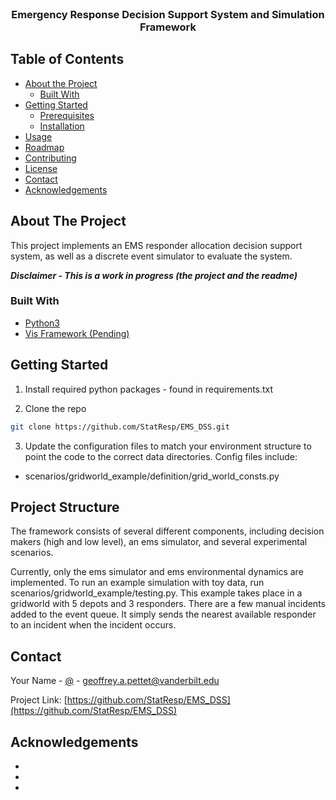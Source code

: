 <!-- Reademe template from https://github.com/othneildrew/Best-README-Template/blob/master/BLANK_README.md -->


<!--
*** Thanks for checking out this README Template. If you have a suggestion that would
*** make this better, please fork the repo and create a pull request or simply open
*** an issue with the tag "enhancement".
*** Thanks again! Now go create something AMAZING! :D
***
***
***
*** To avoid retyping too much info. Do a search and replace for the following:
*** StatResp, EMS_DSS, twitter_handle, geoffrey.a.pettet@vanderbilt.edu
-->

<!-- PROJECT SHIELDS -->
<!--
*** I'm using markdown "reference style" links for readability.
*** Reference links are enclosed in brackets [ ] instead of parentheses ( ).
*** See the bottom of this document for the declaration of the reference variables
*** for contributors-url, forks-url, etc. This is an optional, concise syntax you may use.
*** https://www.markdownguide.org/basic-syntax/#reference-style-links
-->

<!--
[![Contributors][contributors-shield]][contributors-url]
[![Forks][forks-shield]][forks-url]
[![Stargazers][stars-shield]][stars-url]
[![Issues][issues-shield]][issues-url]
[![MIT License][license-shield]][license-url]
[![LinkedIn][linkedin-shield]][linkedin-url]
-->


<!-- PROJECT LOGO -->
<br />
<p align="center">
<!--  <a href="https://github.com/StatResp/EMS_DSS">
    <img src="" alt="Logo">
  </a> -->

  <h3 align="center">Emergency Response Decision Support System and Simulation Framework</h3>

 <!-- <p align="center">
    YOUR_SHORT_DESCRIPTION
    <br />
    <a href="https://github.com/StatResp/EMS_DSS"><strong>Explore the docs »</strong></a>
    <br />
    <br />
    <a href="https://github.com/StatResp/EMS_DSS">View Demo</a>
    ·
    <a href="https://github.com/StatResp/EMS_DSS/issues">Report Bug</a>
    ·
    <a href="https://github.com/StatResp/EMS_DSS/issues">Request Feature</a>
  </p> -->
</p>



<!-- TABLE OF CONTENTS -->
## Table of Contents

* [About the Project](#about-the-project)
  * [Built With](#built-with)
* [Getting Started](#getting-started)
  * [Prerequisites](#prerequisites)
  * [Installation](#installation)
* [Usage](#usage)
* [Roadmap](#roadmap)
* [Contributing](#contributing)
* [License](#license)
* [Contact](#contact)
* [Acknowledgements](#acknowledgements)



## About The Project

<!-- [![Product Name Screen Shot][product-screenshot]](https://example.com) -->

This project implements an EMS responder allocation decision support system, as well as a discrete event 
simulator to evaluate the system.   

***Disclaimer - This is a work in progress (the project and the readme)***


### Built With

* [Python3](https://python.org)
* [Vis Framework (Pending)](https://link)

## Getting Started

1. Install required python packages - found in requirements.txt

2. Clone the repo
```sh
git clone https://github.com/StatResp/EMS_DSS.git
```

3. Update the configuration files to match your environment structure to point the code to the correct data 
directories. Config files include: 
 * scenarios/gridworld_example/definition/grid_world_consts.py

<!--
2. Clone the repo
```sh
git clone https://github.com/StatResp/EMS_DSS.git
```
2. Install NPM packages
```sh
npm install
```
-->


## Project Structure

The framework consists of several different components, including decision makers (high and low level), an 
ems simulator, and several experimental scenarios. 

Currently, only the ems simulator and ems environmental dynamics are implemented. To run an example simulation
with toy data, run scenarios/gridworld_example/testing.py. This example takes place in a gridworld with 5 depots
and 3 responders. There are a few manual incidents added to the event queue. It simply sends the nearest available
responder to an incident when the incident occurs. 



<!-- _For more examples, please refer to the [Documentation](https://example.com)_ -->

<!--

## Roadmap

See the [open issues](https://github.com/StatResp/EMS_DSS/issues) for a list of proposed features (and known issues).



## Contributing

Contributions are what make the open source community such an amazing place to be learn, inspire, and create. Any contributions you make are **greatly appreciated**.

1. Fork the Project
2. Create your Feature Branch (`git checkout -b feature/AmazingFeature`)
3. Commit your Changes (`git commit -m 'Add some AmazingFeature'`)
4. Push to the Branch (`git push origin feature/AmazingFeature`)
5. Open a Pull Request



## License

Distributed under the MIT License. See `LICENSE` for more information.

-->

<!-- CONTACT -->
## Contact

Your Name - [@](https://twitter.com/) - geoffrey.a.pettet@vanderbilt.edu

Project Link: [https://github.com/StatResp/EMS_DSS](https://github.com/StatResp/EMS_DSS)



<!-- ACKNOWLEDGEMENTS -->
## Acknowledgements

* []()
* []()
* []()





<!-- MARKDOWN LINKS & IMAGES -->
<!-- https://www.markdownguide.org/basic-syntax/#reference-style-links -->
[contributors-shield]: https://img.shields.io/github/contributors/StatResp/repo.svg?style=flat-square
[contributors-url]: https://github.com/StatResp/repo/graphs/contributors
[forks-shield]: https://img.shields.io/github/forks/StatResp/repo.svg?style=flat-square
[forks-url]: https://github.com/StatResp/repo/network/members
[stars-shield]: https://img.shields.io/github/stars/StatResp/repo.svg?style=flat-square
[stars-url]: https://github.com/StatResp/repo/stargazers
[issues-shield]: https://img.shields.io/github/issues/StatResp/repo.svg?style=flat-square
[issues-url]: https://github.com/StatResp/repo/issues
[license-shield]: https://img.shields.io/github/license/StatResp/repo.svg?style=flat-square
[license-url]: https://github.com/StatResp/repo/blob/master/LICENSE.txt
[linkedin-shield]: https://img.shields.io/badge/-LinkedIn-black.svg?style=flat-square&logo=linkedin&colorB=555
[linkedin-url]: https://linkedin.com/in/StatResp
[product-screenshot]: images/screenshot.png